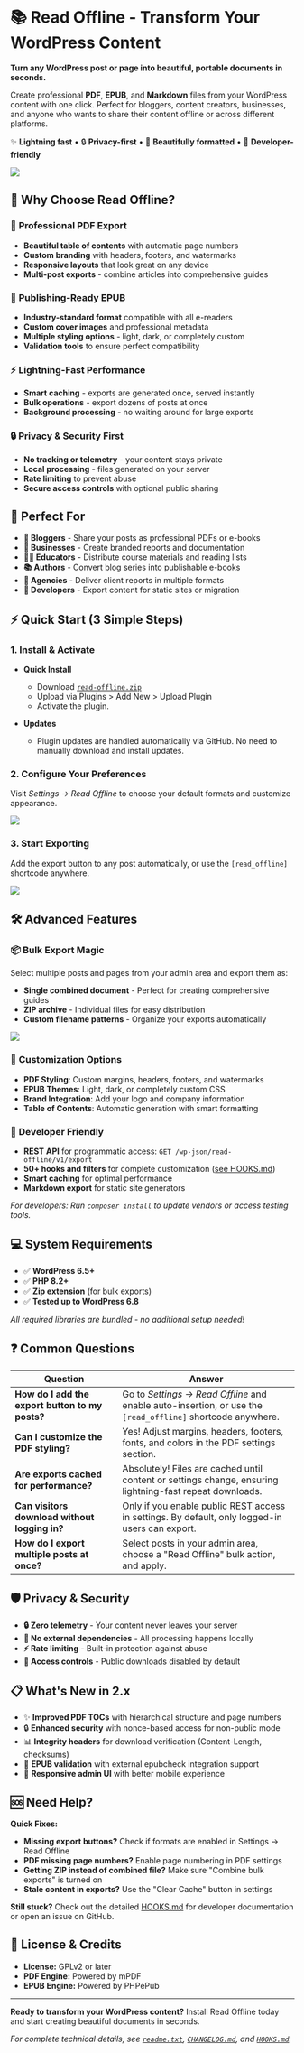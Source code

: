# 📚 Read Offline - Transform Your WordPress Content

**Turn any WordPress post or page into beautiful, portable documents in seconds.**

Create professional **PDF**, **EPUB**, and **Markdown** files from your WordPress content with one click. Perfect for bloggers, content creators, businesses, and anyone who wants to share their content offline or across different platforms.


✨ **Lightning fast** • 🔒 **Privacy-first** • 🎨 **Beautifully formatted** • 🔧 **Developer-friendly**


<img src="assets/bulk-export.png">

## 🚀 Why Choose Read Offline?

### 📄 **Professional PDF Export**
- **Beautiful table of contents** with automatic page numbers
- **Custom branding** with headers, footers, and watermarks
- **Responsive layouts** that look great on any device
- **Multi-post exports** - combine articles into comprehensive guides

### 📖 **Publishing-Ready EPUB**
- **Industry-standard format** compatible with all e-readers
- **Custom cover images** and professional metadata
- **Multiple styling options** - light, dark, or completely custom
- **Validation tools** to ensure perfect compatibility

### ⚡ **Lightning-Fast Performance**
- **Smart caching** - exports are generated once, served instantly
- **Bulk operations** - export dozens of posts at once
- **Background processing** - no waiting around for large exports

### 🔒 **Privacy & Security First**
- **No tracking or telemetry** - your content stays private
- **Local processing** - files generated on your server
- **Rate limiting** to prevent abuse
- **Secure access controls** with optional public sharing

## 🎯 Perfect For

- **📝 Bloggers** - Share your posts as professional PDFs or e-books
- **🏢 Businesses** - Create branded reports and documentation
- **👩‍🏫 Educators** - Distribute course materials and reading lists
- **📚 Authors** - Convert blog series into publishable e-books
- **💼 Agencies** - Deliver client reports in multiple formats
- **🔧 Developers** - Export content for static sites or migration

## ⚡ Quick Start (3 Simple Steps)

### 1. **Install & Activate**

- **Quick Install**

   - Download [`read-offline.zip`](https://github.com/soderlind/read-offline/releases/latest/download/read-offline.zip)
   - Upload via  Plugins > Add New > Upload Plugin
   - Activate the plugin.

- **Updates**
   * Plugin updates are handled automatically via GitHub. No need to manually download and install updates.

### 2. **Configure Your Preferences**
Visit *Settings → Read Offline* to choose your default formats and customize appearance.

<img src="assets/back-end.png">

### 3. **Start Exporting**
Add the export button to any post automatically, or use the `[read_offline]` shortcode anywhere.

<img src="assets/front-end.png">

## 🛠️ Advanced Features

### 📦 **Bulk Export Magic**
Select multiple posts and pages from your admin area and export them as:
- **Single combined document** - Perfect for creating comprehensive guides
- **ZIP archive** - Individual files for easy distribution  
- **Custom filename patterns** - Organize your exports automatically

<img src="assets/bulk-export.png">

### 🎨 **Customization Options**
- **PDF Styling**: Custom margins, headers, footers, and watermarks
- **EPUB Themes**: Light, dark, or completely custom CSS
- **Brand Integration**: Add your logo and company information
- **Table of Contents**: Automatic generation with smart formatting

### 🔌 **Developer Friendly**
- **REST API** for programmatic access: `GET /wp-json/read-offline/v1/export`
- **50+ hooks and filters** for complete customization ([see HOOKS.md](HOOKS.md))
- **Smart caching** for optimal performance
- **Markdown export** for static site generators

*For developers: Run `composer install` to update vendors or access testing tools.*

## 💻 System Requirements

- ✅ **WordPress 6.5+**
- ✅ **PHP 8.2+** 
- ✅ **Zip extension** (for bulk exports)
- ✅ **Tested up to WordPress 6.8**

*All required libraries are bundled - no additional setup needed!*

## ❓ Common Questions

| **Question** | **Answer** |
|--------------|------------|
| **How do I add the export button to my posts?** | Go to *Settings → Read Offline* and enable auto-insertion, or use the `[read_offline]` shortcode anywhere. |
| **Can I customize the PDF styling?** | Yes! Adjust margins, headers, footers, fonts, and colors in the PDF settings section. |
| **Are exports cached for performance?** | Absolutely! Files are cached until content or settings change, ensuring lightning-fast repeat downloads. |
| **Can visitors download without logging in?** | Only if you enable public REST access in settings. By default, only logged-in users can export. |
| **How do I export multiple posts at once?** | Select posts in your admin area, choose a "Read Offline" bulk action, and apply. |

## 🛡️ Privacy & Security

- **🔒 Zero telemetry** - Your content never leaves your server
- **🚫 No external dependencies** - All processing happens locally
- **⚡ Rate limiting** - Built-in protection against abuse
- **🔐 Access controls** - Public downloads disabled by default

## 📋 What's New in 2.x

- ✨ **Improved PDF TOCs** with hierarchical structure and page numbers
- 🔒 **Enhanced security** with nonce-based access for non-public mode  
- 📊 **Integrity headers** for download verification (Content-Length, checksums)
- 🔧 **EPUB validation** with external epubcheck integration support
- 📱 **Responsive admin UI** with better mobile experience

## 🆘 Need Help?

**Quick Fixes:**
- **Missing export buttons?** Check if formats are enabled in Settings → Read Offline
- **PDF missing page numbers?** Enable page numbering in PDF settings
- **Getting ZIP instead of combined file?** Make sure "Combine bulk exports" is turned on
- **Stale content in exports?** Use the "Clear Cache" button in settings

**Still stuck?** Check out the detailed [HOOKS.md](HOOKS.md) for developer documentation or open an issue on GitHub.

## 📄 License & Credits

- **License:** GPLv2 or later
- **PDF Engine:** Powered by mPDF
- **EPUB Engine:** Powered by PHPePub

---

**Ready to transform your WordPress content?** Install Read Offline today and start creating beautiful documents in seconds.

*For complete technical details, see [`readme.txt`](readme.txt), [`CHANGELOG.md`](CHANGELOG.md), and [`HOOKS.md`](HOOKS.md).*
